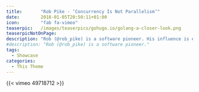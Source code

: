 ```yaml
---
title:       "Rob Pike - ‘Concurrency Is Not Parallelism’"
date:        2018-01-05T20:50:11+01:00
icon:        "fab fa-vimeo"
teaserpic:   /images/teaserpics/gohugo.io/golang-a-closer-look.png
teaserpicNotOnPage:
description: "Rob (@rob_pike) is a software pioneer. His influence is everywhere: Unix, Plan 9 OS, The Unix Programming Environment book, UTF-8, and most recently the Go programming language."
#description: "Rob (@rob_pike) is a software pioneer."
tags:
  - Showcase
categories:
  - This Theme
---
```



{{< vimeo 49718712 >}}
